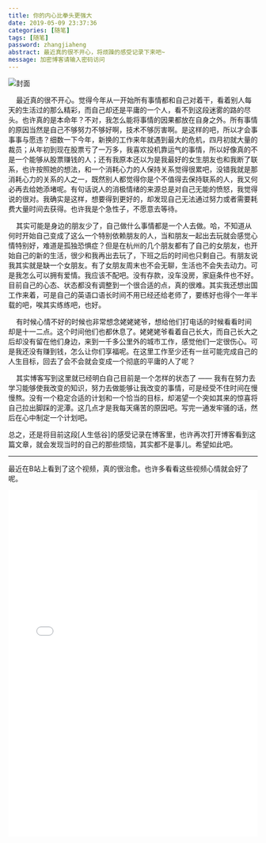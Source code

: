 ```yaml
---
title: 你的内心比拳头更强大
date: 2019-05-09 23:37:36
categories: [随笔]
tags: [随笔]
password: zhangjiaheng
abstract: 最近真的很不开心，将烦躁的感受记录下来吧~
message: 加密博客请输入密码访问
---
```


![封面](xx.png)

<!--more-->

&nbsp;&nbsp;&nbsp;&nbsp;最近真的很不开心。觉得今年从一开始所有事情都和自己对着干，看着别人每天的生活过的那么精彩，而自己却还是平庸的一个人，看不到这段迷雾的路的尽头。也许真的是本命年？不对，我怎么能将事情的因果都放在自身之外。所有事情的原因当然是自己不够努力不够好啊，技术不够厉害啊。是这样的吧，所以才会事事事与愿违？细数一下今年，新换的工作来年就遇到最大的危机，四月初就大量的裁员；从年初到现在股票亏了一万多，我喜欢投机靠运气的事情，所以好像真的不是一个能够从股票赚钱的人；还有我原本还以为是我最好的女生朋友也和我断了联系，也许按照她的想法，和一个消耗心力的人保持关系觉得很累吧，没错我就是那消耗心力的关系的人之一，既然别人都觉得你是个不值得去保持联系的人，我又何必再去给她添堵呢。有句话说人的消极情绪的来源总是对自己无能的愤怒，我觉得说的很对。我确实是这样，想要得到更好的，却发现自己无法通过努力或者需要耗费大量时间去获得。也许我是个急性子，不愿意去等待。
	
&nbsp;&nbsp;&nbsp;&nbsp;其实可能是身边的朋友少了，自己做什么事情都是一个人去做。哈，不知道从何时开始自己变成了这么一个特别依赖朋友的人，当和朋友一起出去玩就会感觉心情特别好，难道是孤独恐惧症？但是在杭州的几个朋友都有了自己的女朋友，也开始自己的新的生活，很少和我再出去玩了，下班之后的时间也只剩自己。有朋友说我其实就是缺一个女朋友。有了女朋友周末也不会无聊，生活也不会失去动力。可是我怎么可以拥有爱情。我应该不配吧。没有存款，没车没房，家庭条件也不好。目前自己的心态、状态都没有调整到一个很合适的点，真的很难。其实我还想出国工作来着，可是自己的英语口语长时间不用已经还给老师了，要练好也得个一年半载的吧，唉其实练练吧，也好。

&nbsp;&nbsp;&nbsp;&nbsp;有时候心情不好的时候也非常想念姥姥姥爷，想给他们打电话的时候看看时间却是十一二点。这个时间他们也都休息了。姥姥姥爷看着自己长大，而自己长大之后却没有留在他们身边，来到一千多公里外的城市工作，感觉他们一定很伤心。可是我还没有赚到钱，怎么让你们享福呢。在这里工作至少还有一丝可能完成自己的人生目标，回去了会不会就会变成一个彻底的平庸的人了呢？

&nbsp;&nbsp;&nbsp;&nbsp;其实博客写到这里就已经明白自己目前是一个怎样的状态了 —— 我有在努力去学习能够使我改变的知识，努力去做能够让我改变的事情，可是经受不住时间在慢慢熬。没有一个稳定合适的计划和一个恰当的目标，却渴望一个突如其来的惊喜将自己拉出脚踩的泥潭。这几点才是我每天痛苦的原因吧。写完一通发牢骚的话，然后在心中制定一个计划吧。

总之，还是将目前这段[人生低谷]的感受记录在博客里，也许再次打开博客看到这篇文章，就会发现当时的自己的那些烦恼，其实都不是事儿。希望如此吧。

---

最近在B站上看到了这个视频，真的很治愈。也许多看看这些视频心情就会好了呢。

<iframe src="//player.bilibili.com/player.html?aid=50503953&cid=88415184&page=1" scrolling="no" border="0" frameborder="no" framespacing="0" allowfullscreen="true" style="width: 100%;height: 700px"> </iframe>

